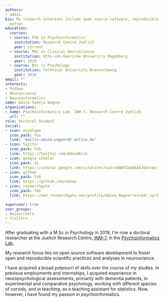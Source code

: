 ```yaml
---
authors:
- admin
bio: My research interests include open source software, reproducible (neuro-)science, and data management
  matter.
education:
  courses:
  - course: PhD in Psychoinformatics
    institution: Research Centre Juelich
    year: current
  - course: MSc in Clinical Neuroscience
    institution: Otto-von-Guericke University Magdeburg
    year: 2019
  - course: BSc in Psychology
    institution: Technical University Braunschweig
    year: 2016
email: ""
interests:
- Python
- Neuroscience
- Neuroinformatics
name: Adina Svenja Wagner
organizations:
- name: Psychoinformatics Lab, INM-7, Research Centre Juelich
  url: ""
role: Doctoral Student
social:
- icon: envelope
  icon_pack: fas
  link: 'mailto:adina.wagner@t-online.de'
- icon: twitter
  icon_pack: fab
  link: https://twitter.com/AdinaKrik
- icon: google-scholar
  icon_pack: ai
  link: https://scholar.google.com/citations?user=OAW7ZakAAAAJ&hl=en
- icon: github
  icon_pack: fab
  link: https://github.com/adswa
- icon: researchgate
  icon_pack: fab
  link: https://www.researchgate.net/profile/Adina_Wagner?ev=hdr_xprf

superuser: true
user_groups:
- Researchers
- Visitors
---
```


After graduating with a M.Sc in Psychology in 2019,
I'm now a doctoral researcher at the Juelich Research Centre,
[INM-7](https://www.fz-juelich.de/inm/inm-7/EN/Home/home_node.html),
in the [Psychoinformatics Lab](https://www.psychoinformatics.de/).

My research focus lies on open source software development to foster open
and reproducible scientific practices and analyses in neuroscience.

I have acquired a broad potpourri of skills over the course of my studies.
In previous employments and internships, I acquired experience in neuropsychological
assessments, primarily with dementia patients, in experimental and comparative psychology,
working with different species of corvids, and in teaching, as a teaching assistant for statistics.
Now, however, I have found my passion in psychoinformatics.

